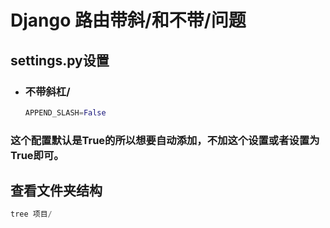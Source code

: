 # Django 路由带斜/和不带/问题

## settings.py设置

- ### 不带斜杠/

  ```python
  APPEND_SLASH=False
  ```

### 这个配置默认是True的所以想要自动添加，不加这个设置或者设置为True即可。

## 查看文件夹结构

```python
tree 项目/
```

